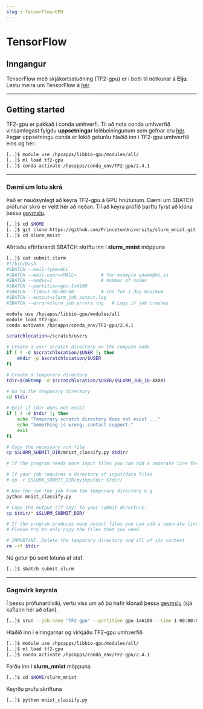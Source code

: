 ```yaml
---
slug : TensorFlow-GPU
---
```


# TensorFlow

## Inngangur 

TensorFlow með skjákortsstuðning (TF2-gpu) er í boði til notkunar á **Elju**. Lestu meira um TensorFlow á [hér](https://www.tensorflow.org/).

---

## Getting started

TF2-gpu er pakkað í conda umhverfi. Til að nota conda umhverfið vinsamlegast fylgdu **uppsetningar** leiðbeiningunum sem gefnar eru [hér](./02_rcondapython.md). Þegar uppsetningu conda er lokið geturðu hlaðið inn í TF2-gpu umhverfið eins og hér:


```bash
[..]$ module use /hpcapps/libbio-gpu/modules/all/
[..]$ ml load tf2-gpu
[..]$ conda activate /hpcapps/conda_env/TF2-gpu/2.4.1
```

---

### Dæmi um lotu skrá

Það er nauðsynlegt að keyra TF2-gpu á GPU hnútunum. Dæmi um SBATCH prófunar skró er veitt
hér að neðan. Til að keyra prófið þarftu fyrst að klóna þessa [geymslu](https://github.com/PrincetonUniversity/slurm_mnist).

```bash
[..]$ cd $HOME
[..]$ git clone https://github.com/PrincetonUniversity/slurm_mnist.git
[..]$ cd slurm_mnist
```

Afritaðu eftirfarandi SBATCH skriftu inn í **slurm_mnist** möppuna

```bash
[..]$ cat submit.slurm
#!/bin/bash
#SBATCH --mail-type=ALL
#SBATCH --mail-user=<MAIL>         # for example uname@hi.is
#SBATCH --nodes=1                  # number of nodes
#SBATCH --partition=gpu-1xA100
#SBATCH --time=1-00:00:00          # run for 1 day maximum
#SBATCH --output=slurm_job_output.log
#SBATCH --error=slurm_job_errors.log   # Logs if job crashes

module use /hpcapps/libbio-gpu/modules/all
module load tf2-gpu
conda activate /hpcapps/conda_env/TF2-gpu/2.4.1

scratchlocation=/scratch/users

# Create a user scratch directory on the compute node
if [ ! -d $scratchlocation/$USER ]; then
    mkdir -p $scratchlocation/$USER
fi

# Create a temporary directory
tdir=$(mktemp -d $scratchlocation/$USER/$SLURM_JOB_ID-XXXX)

# Go to the temporary directory
cd $tdir

# Exit if tdir does not exist
if [ ! -d $tdir ]; then
    echo "Temporary scratch directory does not exist ..."
    echo "Something is wrong, contact support."
    exit
fi

# Copy the necessary run file
cp $SLURM_SUBMIT_DIR/mnist_classify.py $tdir/

# If the program needs more input files you can add a separate line for each file.

# If your job requires a directory of input/data files
# cp -r $SLURM_SUBMIT_DIR/myinputdir $tdir/

# Now the run the job from the temporary directory e.g.
python mnist_classify.py

# Copy the output (if any) to your submit directory.
cp $tdir/* $SLURM_SUBMIT_DIR/

# If the program produces many output files you can add a separate line for each file.
# Please try to only copy the files that you need.

# IMPORTANT. Delete the temporary directory and all of its content
rm -rf $tdir
```
Nú getur þú sent lotuna af staf.

```bash
[..]$ sbatch submit.slurm
```

---

### Gagnvirk keyrsla

Í þessu prófunartilviki, vertu viss um að þú hafir klónað þessa [geymslu](https://github.com/PrincetonUniversity/slurm_mnist) (sjá kaflann hér að ofan).

```bash
[..]$ srun --job-name "TF2-gpu" --partition gpu-1xA100 --time 1-00:00:00 --pty bash
```
Hlaðið inn í einingarnar og virkjaðu TF2-gpu umhverfið

```bash
[..]$ module use /hpcapps/libbio-gpu/modules/all/
[..]$ ml load tf2-gpu
[..]$ conda activate /hpcapps/conda_env/TF2-gpu/2.4.1
```

Farðu inn í **slurm_mnist** möppuna

```bash 
[..]$ cd $HOME/slurm_mnist
```
Keyrðu prufu skriftuna

```bash
[..]$ python mnist_classify.py
```
